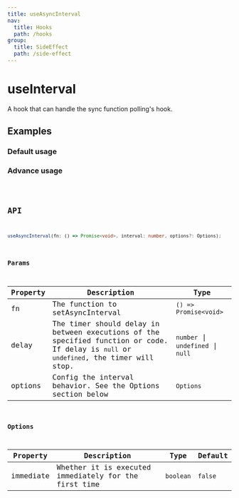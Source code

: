 ```yaml
---
title: useAsyncInterval
nav:
  title: Hooks
  path: /hooks
group:
  title: SideEffect
  path: /side-effect
---
```


# useInterval

A hook that can handle the sync function polling's hook.

## Examples

### Default usage

<!-- <code src="./demo/demo1.tsx" /> -->

### Advance usage

<code src="./demo/demo2.tsx" />

## API

```typescript
useAsyncInterval(fn: () => Promise<void>, interval: number, options?: Options);
```

### Params

| Property | Description                                                                                                                             | Type       |
|----------|-----------------------------------------------------------------------------------------------------------------------------------------|------------|
| fn       | The function to setAsyncInterval                                                                                                             | `() => Promise<void>` |
| delay    | The timer should delay in between executions of the specified function or code. If delay is `null` or `undefined`, the timer will stop. |    `number` \| `undefined` \| `null`        |
| options  | Config the interval behavior. See the Options section below                                                                             | `Options`    |


### Options

| Property  | Description                                           | Type    | Default |
|-----------|-------------------------------------------------------|---------|---------|
| immediate | Whether it is executed immediately for the first time | `boolean` | `false`   |
